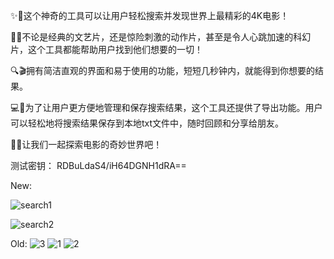 ✨🎥这个神奇的工具可以让用户轻松搜索并发现世界上最精彩的4K电影！

🌌🔥不论是经典的文艺片，还是惊险刺激的动作片，甚至是令人心跳加速的科幻片，这个工具都能帮助用户找到他们想要的一切！

🔍🎬拥有简洁直观的界面和易于使用的功能，短短几秒钟内，就能得到你想要的结果。

💻📝为了让用户更方便地管理和保存搜索结果，这个工具还提供了导出功能。用户可以轻松地将搜索结果保存到本地txt文件中，随时回顾和分享给朋友。

🌠🎉让我们一起探索电影的奇妙世界吧！


测试密钥：
RDBuLdaS4/iH64DGNH1dRA==

New:

![search1](https://github.com/crazyZSShuo/4K-Movie-Search/assets/33218762/bd2df3ed-9c79-4452-aab8-de6da977bb37)

![search2](https://github.com/crazyZSShuo/4K-Movie-Search/assets/33218762/6a299064-f6e4-456a-aded-5372d8ed7cb6)


Old:
![3](https://github.com/crazyZSShuo/4K-Movie-Search/assets/33218762/ed30c15d-5f54-4689-9ac1-fcc2ac207f74)
![1](https://github.com/crazyZSShuo/4K-Movie-Search/assets/33218762/de2b560c-b4ea-4a3c-b4cb-71ca57a01408)
![2](https://github.com/crazyZSShuo/4K-Movie-Search/assets/33218762/fc806f3e-ea94-4260-ae42-ac3863b157c7)
